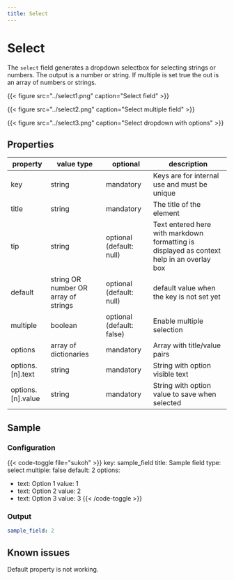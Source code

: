 ```yaml
---
title: Select
---
```


# Select

The `select` field generates a dropdown selectbox for selecting strings or
numbers. The output is a number or string. If multiple is set true the out is
an array of numbers or strings.

{{< figure src="../select1.png" caption="Select field" >}}

{{< figure src="../select2.png" caption="Select multiple field" >}}

{{< figure src="../select3.png" caption="Select dropdown with options" >}}

## Properties

| property          | value type                            | optional                  | description                                                                               |
|-------------------|---------------------------------------|---------------------------|-------------------------------------------------------------------------------------------|
| key               | string                                | mandatory                 | Keys are for internal use and must be unique                                              |
| title             | string                                | mandatory                 | The title of the element                                                                  |
| tip               | string                                | optional (default: null)  | Text entered here with markdown formatting is displayed as context help in an overlay box |
| default           | string OR number OR  array of strings | optional (default: null)  | default value when the key is not set yet                                                 |
| multiple          | boolean                               | optional (default: false) | Enable multiple selection                                                                 |
| options           | array of dictionaries                 | mandatory                 | Array with title/value pairs                                                              |
| options.[n].text  | string                                | mandatory                 | String with option visible text                                                           |
| options.[n].value | string                                | mandatory                 | String with option value to save when selected                                            |


## Sample

### Configuration

{{< code-toggle file="sukoh" >}}
key: sample_field
title: Sample field
type: select
multiple: false
default: 2
options:
  - text: Option 1
    value: 1
  - text: Option 2
    value: 2
  - text: Option 3
    value: 3
{{< /code-toggle >}}

### Output

```yaml
sample_field: 2
```

## Known issues

Default property is not working.
